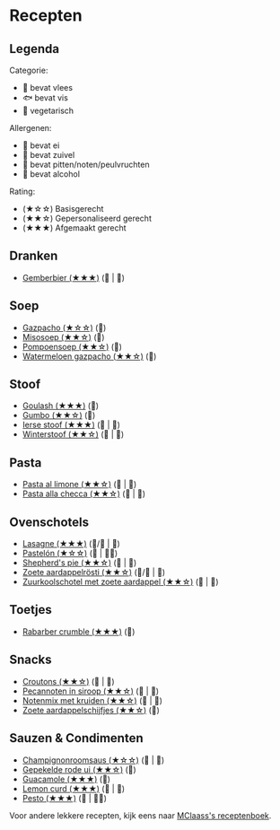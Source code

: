 # Recepten

## Legenda

Categorie:

- 🥩 bevat vlees
- 🐟 bevat vis
- 🥬 vegetarisch

Allergenen:

- 🥚 bevat ei
- 🧀 bevat zuivel
- 🥜 bevat pitten/noten/peulvruchten
- 🍷 bevat alcohol

Rating:

- (★☆☆) Basisgerecht
- (★★☆) Gepersonaliseerd gerecht
- (★★★) Afgemaakt gerecht

## Dranken

- [Gemberbier (★★★)](./dranken/gemberbier.md) (🥬 | 🍷)

## Soep

- [Gazpacho (★☆☆)](./soep/gazpacho.md) (🥬)
- [Misosoep (★★☆)](./soep/miso.md) (🥬)
- [Pompoensoep (★★☆)](./soep/pompoen.md) (🥬)
- [Watermeloen gazpacho (★★☆)](./soep/watermeloen-gazpacho.md) (🥬)

## Stoof

- [Goulash (★★★)](./stoof/goulash.md) (🥩)
- [Gumbo (★★☆)](./stoof/gumbo.md) (🥬)
- [Ierse stoof (★★★)](./stoof/ierse-stoof.md) (🥩 | 🍷)
- [Winterstoof (★★☆)](./stoof/winterstoof.md) (🥬 | 🍷)

## Pasta

- [Pasta al limone (★★☆)](./pasta/limone.md) (🥬 | 🥚)
- [Pasta alla checca (★★☆)](./pasta/checca.md) (🥬 | 🧀)

## Ovenschotels

- [Lasagne (★★★)](./ovenschotels/lasagne.md) (🥬/🥩 | 🧀)
- [Pastelón (★☆☆)](./ovenschotels/pastelon.md) (🥩 | 🥚🧀)
- [Shepherd's pie (★★☆)](./ovenschotels/shepherds-pie.md) (🥩 | 🧀)
- [Zoete aardappelrösti (★★☆)](./ovenschotels/zoete-aardappelrosti.md) (🥬/🥩 | 🥚)
- [Zuurkoolschotel met zoete aardappel (★★☆)](./ovenschotels/zuurkool.md) (🥬 | 🧀)

## Toetjes

- [Rabarber crumble (★★★)](./toetjes/crumble.md) (🥬)

## Snacks

- [Croutons (★★☆)](./snacks/croutons.md) (🥬 | 🧀)
- [Pecannoten in siroop (★★☆)](./snacks/pecan.md) (🥬 | 🥜)
- [Notenmix met kruiden (★★☆)](./snacks/notenmix.md) (🥬 | 🥜)
- [Zoete aardappelschijfjes (★★☆)](./snacks/zoete-aardappelschijfjes.md) (🥬)

## Sauzen & Condimenten

- [Champignonroomsaus (★☆☆)](./sauzen/champignonroomsaus.md) (🥩 | 🧀)
- [Gepekelde rode ui (★★☆)](./sauzen/gepekelde-ui.md) (🥬)
- [Guacamole (★★★)](./sauzen/guacamole.md) (🥬)
- [Lemon curd (★★★)](./sauzen/curd.md) (🥬 | 🥚)
- [Pesto (★★★)](./sauzen/pesto.md) (🥬 | 🧀🥜)

Voor andere lekkere recepten, kijk eens naar [MClaass's receptenboek](https://github.com/MClaass/recepten).

